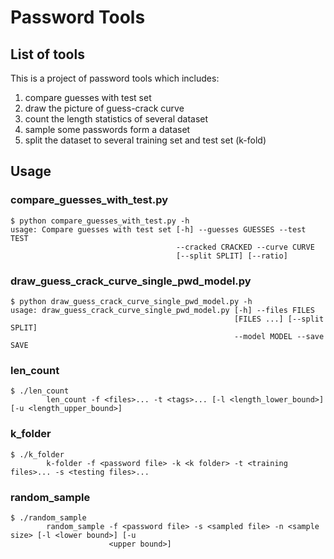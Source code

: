 # Password Tools

## List of tools

This is a project of password tools which includes:

1. compare guesses with test set
2. draw the picture of guess-crack curve
3. count the length statistics of several dataset
4. sample some passwords form a dataset
5. split the dataset to several training set and test set (k-fold)


## Usage

### compare_guesses_with_test.py
```shell script
$ python compare_guesses_with_test.py -h
usage: Compare guesses with test set [-h] --guesses GUESSES --test TEST
                                     --cracked CRACKED --curve CURVE
                                     [--split SPLIT] [--ratio]
```

### draw_guess_crack_curve_single_pwd_model.py
```shell script
$ python draw_guess_crack_curve_single_pwd_model.py -h
usage: draw_guess_crack_curve_single_pwd_model.py [-h] --files FILES
                                                  [FILES ...] [--split SPLIT]
                                                  --model MODEL --save SAVE
```

### len_count
```shell script
$ ./len_count
        len_count -f <files>... -t <tags>... [-l <length_lower_bound>] [-u <length_upper_bound>]
```

### k_folder
```shell script
$ ./k_folder                                                                                                 
        k-folder -f <password file> -k <k folder> -t <training files>... -s <testing files>...
```

### random_sample
```shell script
$ ./random_sample                                                                                                                        
        random_sample -f <password file> -s <sampled file> -n <sample size> [-l <lower bound>] [-u
                      <upper bound>]
```